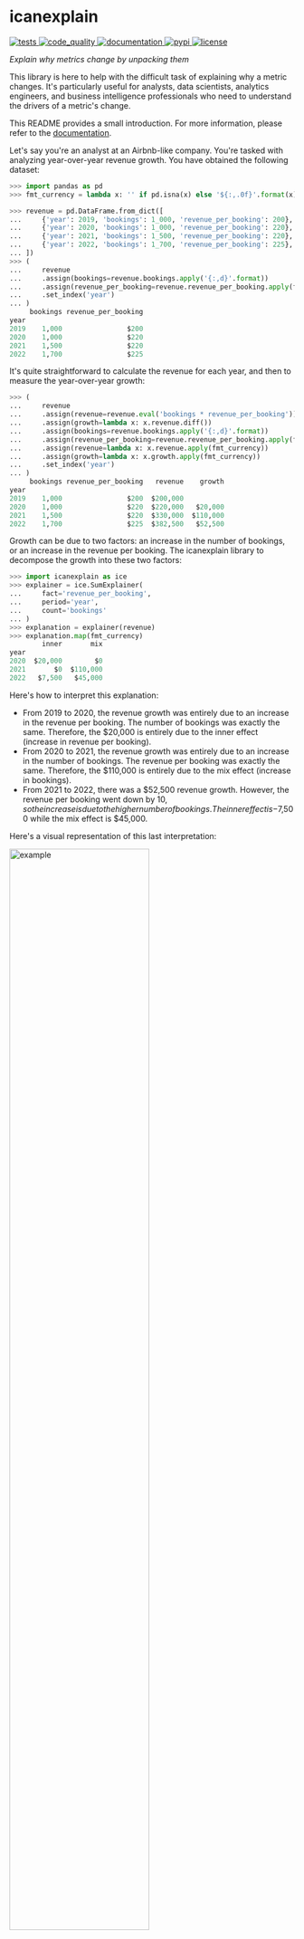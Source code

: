 # icanexplain

<p>
<!-- Tests -->
<a href="https://github.com/carbonfact/icanexplain/actions/workflows/unit-tests.yml">
    <img src="https://github.com/carbonfact/icanexplain/actions/workflows/unit-tests.yml/badge.svg" alt="tests">
</a>

<!-- Code quality -->
<a href="https://github.com/carbonfact/icanexplain/actions/workflows/code-quality.yml">
    <img src="https://github.com/carbonfact/icanexplain/actions/workflows/code-quality.yml/badge.svg" alt="code_quality">
</a>

<!-- Documentation -->
<a href="https://carbonfact.github.io/icanexplain">
    <img src="https://img.shields.io/website?label=docs&style=flat-square&url=https%3A%2F%2Fcarbonfact.github.io/icanexplain%2F" alt="documentation">
</a>

<!-- PyPI -->
<a href="https://pypi.org/project/icanexplain">
    <img src="https://img.shields.io/pypi/v/icanexplain.svg?label=release&color=blue" alt="pypi">
</a>

<!-- License -->
<a href="https://opensource.org/license/apache-2-0/">
    <img src="https://img.shields.io/github/license/carbonfact/icanexplain" alt="license">
</a>
</p>

_Explain why metrics change by unpacking them_

This library is here to help with the difficult task of explaining why a metric changes. It's particularly useful for analysts, data scientists, analytics engineers, and business intelligence professionals who need to understand the drivers of a metric's change.

This README provides a small introduction. For more information, please refer to the [documentation](https://carbonfact.github.io/icanexplain).

Let's say you're an analyst at an Airbnb-like company. You're tasked with analyzing year-over-year revenue growth. You have obtained the following dataset:

```py
>>> import pandas as pd
>>> fmt_currency = lambda x: '' if pd.isna(x) else '${:,.0f}'.format(x)

>>> revenue = pd.DataFrame.from_dict([
...     {'year': 2019, 'bookings': 1_000, 'revenue_per_booking': 200},
...     {'year': 2020, 'bookings': 1_000, 'revenue_per_booking': 220},
...     {'year': 2021, 'bookings': 1_500, 'revenue_per_booking': 220},
...     {'year': 2022, 'bookings': 1_700, 'revenue_per_booking': 225},
... ])
>>> (
...     revenue
...     .assign(bookings=revenue.bookings.apply('{:,d}'.format))
...     .assign(revenue_per_booking=revenue.revenue_per_booking.apply(fmt_currency))
...     .set_index('year')
... )
     bookings revenue_per_booking
year
2019    1,000                $200
2020    1,000                $220
2021    1,500                $220
2022    1,700                $225

```

It's quite straightforward to calculate the revenue for each year, and then to measure the year-over-year growth:

```py
>>> (
...     revenue
...     .assign(revenue=revenue.eval('bookings * revenue_per_booking'))
...     .assign(growth=lambda x: x.revenue.diff())
...     .assign(bookings=revenue.bookings.apply('{:,d}'.format))
...     .assign(revenue_per_booking=revenue.revenue_per_booking.apply(fmt_currency))
...     .assign(revenue=lambda x: x.revenue.apply(fmt_currency))
...     .assign(growth=lambda x: x.growth.apply(fmt_currency))
...     .set_index('year')
... )
     bookings revenue_per_booking   revenue    growth
year
2019    1,000                $200  $200,000
2020    1,000                $220  $220,000   $20,000
2021    1,500                $220  $330,000  $110,000
2022    1,700                $225  $382,500   $52,500

```

Growth can be due to two factors: an increase in the number of bookings, or an increase in the revenue per booking. The icanexplain library to decompose the growth into these two factors:

```py
>>> import icanexplain as ice
>>> explainer = ice.SumExplainer(
...     fact='revenue_per_booking',
...     period='year',
...     count='bookings'
... )
>>> explanation = explainer(revenue)
>>> explanation.map(fmt_currency)
        inner       mix
year
2020  $20,000        $0
2021       $0  $110,000
2022   $7,500   $45,000

```

Here's how to interpret this explanation:

- From 2019 to 2020, the revenue growth was entirely due to an increase in the revenue per booking. The number of bookings was exactly the same. Therefore, the $20,000 is entirely due to the inner effect (increase in revenue per booking).
- From 2020 to 2021, the revenue growth was entirely due to an increase in the number of bookings. The revenue per booking was exactly the same. Therefore, the $110,000 is entirely due to the mix effect (increase in bookings).
- From 2021 to 2022, there was a $52,500 revenue growth. However, the revenue per booking went down by $10, so the increase is due to the higher number of bookings. The inner effect is -$7,500 while the mix effect is $45,000.

Here's a visual representation of this last interpretation:

<div>
    <img src="https://github.com/user-attachments/assets/19a10291-18d3-42aa-ad45-17af32f01e8f" alt="example" width="70%"/>
</div>
